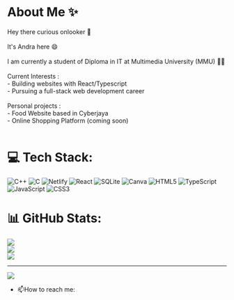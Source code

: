 # About Me ✨
Hey there curious onlooker 👋<br><br>It's Andra here 😄<br><br>I am currently a student of Diploma in IT at Multimedia University (MMU) 👩‍🎓<br><br>Current Interests :<br>- Building websites with React/Typescript<br>- Pursuing a full-stack web development career<br><br>Personal projects :<br>- Food Website based in Cyberjaya<br>- Online Shopping Platform (coming soon)<br><br>


# 💻 Tech Stack:
![C++](https://img.shields.io/badge/c++-%2300599C.svg?style=for-the-badge&logo=c%2B%2B&logoColor=white) ![C](https://img.shields.io/badge/c-%2300599C.svg?style=for-the-badge&logo=c&logoColor=white) ![Netlify](https://img.shields.io/badge/netlify-%23000000.svg?style=for-the-badge&logo=netlify&logoColor=#00C7B7) ![React](https://img.shields.io/badge/react-%2320232a.svg?style=for-the-badge&logo=react&logoColor=%2361DAFB) ![SQLite](https://img.shields.io/badge/sqlite-%2307405e.svg?style=for-the-badge&logo=sqlite&logoColor=white) ![Canva](https://img.shields.io/badge/Canva-%2300C4CC.svg?style=for-the-badge&logo=Canva&logoColor=white) ![HTML5](https://img.shields.io/badge/html5-%23E34F26.svg?style=for-the-badge&logo=html5&logoColor=white) ![TypeScript](https://img.shields.io/badge/typescript-%23007ACC.svg?style=for-the-badge&logo=typescript&logoColor=white) ![JavaScript](https://img.shields.io/badge/javascript-%23323330.svg?style=for-the-badge&logo=javascript&logoColor=%23F7DF1E) ![CSS3](https://img.shields.io/badge/css3-%231572B6.svg?style=for-the-badge&logo=css3&logoColor=white)
# 📊 GitHub Stats:
![](https://github-readme-stats.vercel.app/api?username=alwyschwuetz&theme=tokyonight&hide_border=true&include_all_commits=true&count_private=false)<br/>
![](https://github-readme-streak-stats.herokuapp.com/?user=alwyschwuetz&theme=tokyonight&hide_border=true)<br/>
![](https://github-readme-stats.vercel.app/api/top-langs/?username=alwyschwuetz&theme=tokyonight&hide_border=true&include_all_commits=true&count_private=false&layout=compact)

---
[![](https://visitcount.itsvg.in/api?id=alwyschwuetz&icon=5&color=0)](https://visitcount.itsvg.in)

- :mailbox:How to reach me: <a href="mailto:andralai71@gmail.com">

<!-- Proudly created with GPRM ( https://gprm.itsvg.in ) -->
